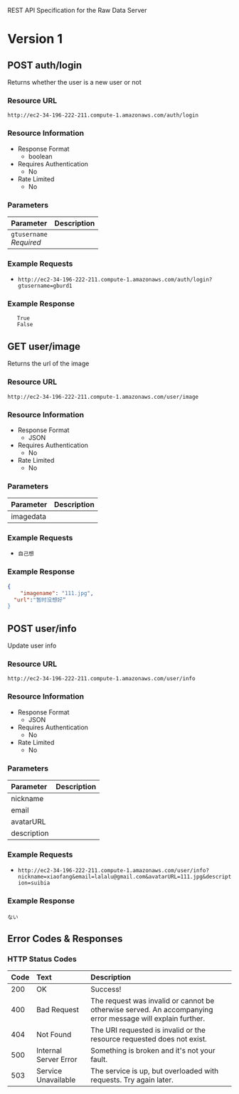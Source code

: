  REST API Specification for the Raw Data Server
# Version 1

## POST auth/login

Returns whether the user is a new user or not
### Resource URL

`http://ec2-34-196-222-211.compute-1.amazonaws.com/auth/login`

### Resource Information

* Response Format
	* boolean
* Requires Authentication
	* No
* Rate Limited
    * No

### Parameters
| Parameter               | Description |
| :---                    | :---        |
| `gtusername`<br/>*Required* | |

### Example Requests
* `http://ec2-34-196-222-211.compute-1.amazonaws.com/auth/login?gtusername=gburd1`

### Example Response
```
   True
   False
``` 

  

## GET user/image

Returns the url of the image

### Resource URL

`http://ec2-34-196-222-211.compute-1.amazonaws.com/user/image`

### Resource Information

* Response Format
	* JSON
* Requires Authentication
	* No
* Rate Limited
	* No

### Parameters
| Parameter               | Description |
| :---                    | :---        |
| imagedata               |             |

### Example Requests
* `自己想`

### Example Response
```json
{
	"imagename": "111.jpg",	
  "url":"暂时没想好“
}
```
## POST user/info

Update user info

### Resource URL

`http://ec2-34-196-222-211.compute-1.amazonaws.com/user/info`

### Resource Information

* Response Format
	* JSON
* Requires Authentication
	* No
* Rate Limited
	* No

### Parameters
| Parameter               | Description |
| :---                    | :---        |
| nickname                |             |
| email                   |             |
| avatarURL                |             |
| description                |             |

### Example Requests
* `http://ec2-34-196-222-211.compute-1.amazonaws.com/user/info?nickname=xiaofang&email=lalalu@gmail.com&avatarURL=111.jpg&description=suibia`

### Example Response
``` Integer
ない

```
## Error Codes & Responses

### HTTP Status Codes

| Code | Text | Description |
| :--- | :--- | :---        |
| 200  | OK   | Success!    |
| 400  | Bad Request | The request was invalid or cannot be otherwise served. An accompanying error message will explain further. |
| 404  | Not Found | The URI requested is invalid or the resource requested does not exist. |
| 500  | Internal Server Error | Something is broken and it's not your fault. |
| 503  | Service Unavailable | The service is up, but overloaded with requests. Try again later. |
